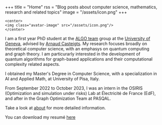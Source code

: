 +++
title = "Home"
rss = "Blog posts about computer science, mathematics, research and related topics"
image = "/assets/icon.png"
+++

~~~
<center>
<img class="avatar-image" src="/assets/icon.png"/>
</center>
~~~

I am a first year PhD student at the [ALGO team](https://algo.unige.ch/) group at the [University of Geneva](https://www.unige.ch/dinfo/en/), advised by [Arnaud Casteigts](https://arnaudcasteigts.net/).
My research focuses broadly on theoretical computer science, with an emphasys on quantum computing and graph theory. I am particurarly interested in the development of quantum algorithms for graph-based applications and their computational complexity related aspects.

I obtained my Master's Degree in Computer Science, with a specialization in AI and Applied Math, at University of Pisa, Italy.

From September 2022 to October 2023, I was an intern in the OSIRIS (Optimization and simulation under risks) Lab at Électricité de France (EdF), and after in the Graph Optimization Team at PASQAL.

Take a look at [about](/about) for more detailed information.

You can download my resumé [here](assets/resume.pdf)

<!-- ## Current Experience

I am currently in Geneva, Switzerland, where I'm developing my Master's thesis as an Intern Trainee at the EdF Lab Paris-Saclay, in the R&D section of the OSIRIS (Optimisation Simulation Risques et Statistiques) departement.

At the OSIRIS departement, optimization is the basis subject to improve the current state-of-the-art of most optimization algorithms. -->


<!-- ## Posts

{{blogposts}} -->
